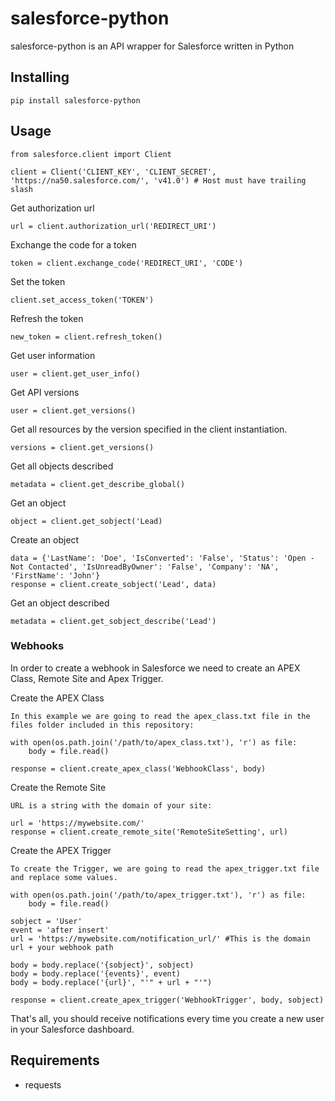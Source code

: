 # salesforce-python

salesforce-python is an API wrapper for Salesforce written in Python

## Installing
```
pip install salesforce-python
```

## Usage
```
from salesforce.client import Client

client = Client('CLIENT_KEY', 'CLIENT_SECRET', 'https://na50.salesforce.com/', 'v41.0') # Host must have trailing slash
```

Get authorization url
```
url = client.authorization_url('REDIRECT_URI')
```

Exchange the code for a token
```
token = client.exchange_code('REDIRECT_URI', 'CODE')
```

Set the token
```
client.set_access_token('TOKEN')
```

Refresh the token
```
new_token = client.refresh_token()
```

Get user information
```
user = client.get_user_info()
```

Get API versions
```
user = client.get_versions()
```

Get all resources by the version specified in the client instantiation.
```
versions = client.get_versions()
```

Get all objects described
```
metadata = client.get_describe_global()
```

Get an object
```
object = client.get_sobject('Lead)
```

Create an object
```
data = {'LastName': 'Doe', 'IsConverted': 'False', 'Status': 'Open - Not Contacted', 'IsUnreadByOwner': 'False', 'Company': 'NA', 'FirstName': 'John'}
response = client.create_sobject('Lead', data)
```

Get an object described
```
metadata = client.get_sobject_describe('Lead')
```

### Webhooks
In order to create a webhook in Salesforce we need to create an APEX Class, Remote Site and Apex Trigger.

Create the APEX Class
```
In this example we are going to read the apex_class.txt file in the files folder included in this repository:

with open(os.path.join('/path/to/apex_class.txt'), 'r') as file:
    body = file.read()

response = client.create_apex_class('WebhookClass', body)
```

Create the Remote Site
```
URL is a string with the domain of your site:

url = 'https://mywebsite.com/'
response = client.create_remote_site('RemoteSiteSetting', url)
```

Create the APEX Trigger
```
To create the Trigger, we are going to read the apex_trigger.txt file and replace some values.

with open(os.path.join('/path/to/apex_trigger.txt'), 'r') as file:
    body = file.read()

sobject = 'User'
event = 'after insert'
url = 'https://mywebsite.com/notification_url/' #This is the domain url + your webhook path

body = body.replace('{sobject}', sobject)
body = body.replace('{events}', event)
body = body.replace('{url}', "'" + url + "'")

response = client.create_apex_trigger('WebhookTrigger', body, sobject)
```

That's all, you should receive notifications every time you create a new user in your Salesforce dashboard.

## Requirements
- requests
